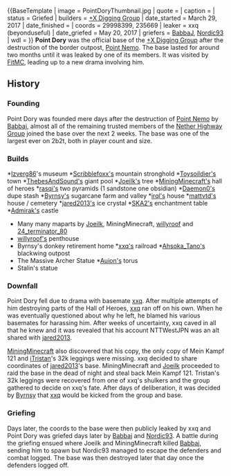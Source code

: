 {{BaseTemplate
| image = PointDoryThumbnail.jpg
| quote =
| caption =
| status = Griefed
| builders = [+X Digging Group](https://2b2t.miraheze.org/wiki/%2BX_Digging_Group)
| date_started = March 29, 2017
| date_finished =
| coords = 29998399, 235669
| leaker = xxq (beyonduseful)
| date_griefed = May 20, 2017
| griefers = [BabbaJ](https://2b2t.miraheze.org/wiki/BabbaJ), [Nordic93](https://2b2t.miraheze.org/wiki/Nordic93)
| wdl =
}}
**Point Dory** was the official base of the [+X Digging Group](https://2b2t.miraheze.org/wiki/%2BX_Digging_Group) after the destruction of the border outpost, [Point Nemo](https://2b2t.miraheze.org/wiki/Point_Nemo). The base lasted for around two months until it was leaked by one of its members. It was visited by [FitMC](https://2b2t.miraheze.org/wiki/FitMC), leading up to a new drama involving him.
## History
### Founding
Point Dory was founded mere days after the destruction of [Point Nemo](https://2b2t.miraheze.org/wiki/Point_Nemo) by [Babbaj](https://2b2t.miraheze.org/wiki/Babbaj), almost all of the remaining trusted members of the [Nether Highway Group](https://2b2t.miraheze.org/wiki/Nether_Highway_Group) joined the base over the next 2 weeks. The base was one of the largest ever on 2b2t, both in player count and size.

### Builds
*[Izverg86](https://2b2t.miraheze.org/wiki/Izverg86)'s museum
*[Scribblefoxx's](https://2b2t.miraheze.org/wiki/Scribblefoxx) mountain stronghold
*[Toysoildier's](https://2b2t.miraheze.org/wiki/Toysoildier) town
*[ThebesAndSound's](https://2b2t.miraheze.org/wiki/ThebesAndSound) giant pool
*[Joeilk's](https://2b2t.miraheze.org/wiki/Joeilk) tree
*[MiningMinecraft's](https://2b2t.miraheze.org/wiki/MiningMinecraft) hall of heroes
*[rasqi's](https://2b2t.miraheze.org/wiki/rasqi) two pyramids (1 sandstone one obsidian)
*[Daemon0's](https://2b2t.miraheze.org/wiki/Daemon0) dupe stash
*[Byrnsy's](https://2b2t.miraheze.org/wiki/Byrnsy) sugarcane farm and valley
*[irql's](https://2b2t.miraheze.org/wiki/irql) house
*[mattvtd's](https://2b2t.miraheze.org/wiki/mattvtd) house / cemetery
*[jared2013's](https://2b2t.miraheze.org/wiki/jared2013) ice crystal
*[SKA2's](https://2b2t.miraheze.org/wiki/SKA2) enchantment table
*[Admirak's](https://2b2t.miraheze.org/wiki/Admirak) castle
* Many many maparts by [Joeilk](https://2b2t.miraheze.org/wiki/Joeilk), MiningMinecraft, [willyroof](https://2b2t.miraheze.org/wiki/willyroof) and [24_terminator_80](https://2b2t.miraheze.org/wiki/24_terminator_80)
* [willyroof's](https://2b2t.miraheze.org/wiki/willyroof) penthouse
* Byrnsy's donkey retirement home
*[xxq's](https://2b2t.miraheze.org/wiki/xxq) railroad
*[Ahsoka_Tano's](https://2b2t.miraheze.org/wiki/Ahsoka_Tano) blackwing outpost
* The Massive Archer Statue
*[Auion's](https://2b2t.miraheze.org/wiki/Auion) torus
* Stalin's statue

### Downfall
Point Dory fell due to drama with basemate [xxq](https://2b2t.miraheze.org/wiki/xxq). After multiple attempts of him destroying parts of the Hall of Heroes, [xxq](https://2b2t.miraheze.org/wiki/xxq) ran off on his own. When he was eventually questioned about why he left, he blamed his various basemates for harassing him. After weeks of uncertainty, xxq caved in all that he knew and it was revealed that his account NTTWestJPN was an alt shared with [jared2013](https://2b2t.miraheze.org/wiki/jared2013).

[MiningMinecraft](https://2b2t.miraheze.org/wiki/MiningMinecraft) also discovered that his copy, the only copy of Mein Kampf 121 and [iTristan](https://2b2t.miraheze.org/wiki/iTristan)'s 32k leggings were missing. xxq decided to share coordinates of [jared2013](https://2b2t.miraheze.org/wiki/jared2013)'s base. MiningMinecraft and [Joeilk](https://2b2t.miraheze.org/wiki/Joeilk) proceeded to raid the base in the dead of night and steal back Mein Kampf 121. Tristan's 32k leggings were recovered from one of xxq's shulkers and the group gathered to decide on xxq's fate. After days of deliberation, it was decided by [Byrnsy](https://2b2t.miraheze.org/wiki/Byrnsy) that [xxq](https://2b2t.miraheze.org/wiki/xxq) would be kicked from the group and base.
### Griefing
Days later, the coords to the base were then publicly leaked by xxq and Point Dory was griefed days later by [Babbaj](https://2b2t.miraheze.org/wiki/Babbaj) and [Nordic93](https://2b2t.miraheze.org/wiki/Nordic93). A battle during the griefing ensued where Joeilk and MiningMinecraft killed [Babbaj](https://2b2t.miraheze.org/wiki/Babbaj), sending him to spawn but Nordic93 managed to escape the defenders and combat logged. The base was then destroyed later that day once the defenders logged off.